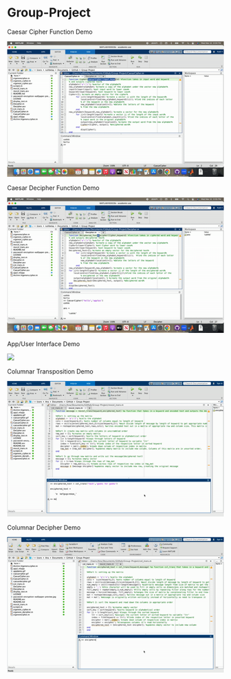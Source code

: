 # Group-Project
Caesar Cipher Function Demo

![](caesarcipher.gif)

Caesar Decipher Function Demo

![](caesardecipher.gif)

App/User Interface Demo

![](appdemo.gif)

Columnar Transposition Demo

![](columnardecipher.gif)

Columnar Decipher Demo

![](columnartransposition.gif)

